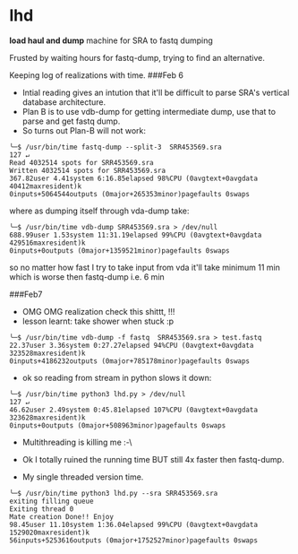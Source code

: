 # lhd
**load haul and dump** machine for SRA to fastq dumping

Frusted by waiting hours for fastq-dump, trying to find an alternative.

Keeping log of realizations with time.
###Feb 6
* Intial reading gives an intution that it'll be difficult to parse SRA's vertical database architecture.
* Plan B is to use vdb-dump for getting intermediate dump, use that to parse and get fastq dump.
* So turns out Plan-B will not work:
```
╰─$ /usr/bin/time fastq-dump --split-3  SRR453569.sra                                              127 ↵
Read 4032514 spots for SRR453569.sra
Written 4032514 spots for SRR453569.sra
367.82user 4.41system 6:16.85elapsed 98%CPU (0avgtext+0avgdata 40412maxresident)k
0inputs+5064544outputs (0major+265353minor)pagefaults 0swaps
```
where as dumping itself through vda-dump take:
```
╰─$ /usr/bin/time vdb-dump SRR453569.sra > /dev/null                                                     
688.99user 1.53system 11:31.19elapsed 99%CPU (0avgtext+0avgdata 429516maxresident)k
0inputs+0outputs (0major+1359521minor)pagefaults 0swaps
```
so no matter how fast I try to take input from vda it'll take minimum 11 min which is worse then fastq-dump i.e. 6 min

###Feb7
* OMG OMG realization check this shittt,  !!!
* lesson learnt: take shower when stuck :p
```
╰─$ /usr/bin/time vdb-dump -f fastq  SRR453569.sra > test.fastq
22.37user 3.36system 0:27.27elapsed 94%CPU (0avgtext+0avgdata 323528maxresident)k
0inputs+4186232outputs (0major+785178minor)pagefaults 0swaps
```

* ok so reading from stream in python slows it down:
```
╰─$ /usr/bin/time python3 lhd.py > /dev/null                                                       127 ↵
46.62user 2.49system 0:45.81elapsed 107%CPU (0avgtext+0avgdata 323628maxresident)k
0inputs+0outputs (0major+508963minor)pagefaults 0swaps
```

* Multithreading is killing me :-\

* Ok I totally ruined the running time BUT still 4x faster then fastq-dump.
* My single threaded version time.
```
╰─$ /usr/bin/time python3 lhd.py --sra SRR453569.sra
exiting filling queue
Exiting thread 0
Mate creation Done!! Enjoy
98.45user 11.10system 1:36.04elapsed 99%CPU (0avgtext+0avgdata 1529020maxresident)k
56inputs+5253616outputs (0major+1752527minor)pagefaults 0swaps
```
